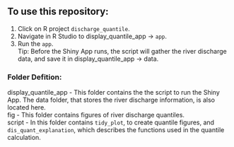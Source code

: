 ## To use this repository:  
1. Click on R project `discharge_quantile`.  
2. Navigate in R Studio to display_quantile_app -> `app`.   
3. Run the `app`.   
Tip: Before the Shiny App runs, the script will gather the river discharge data, and save it in display_quantile_app -> data.  
  
  ### Folder Defition:  
  display_quantile_app - This folder contains the the script to run the Shiny App. The data folder, that stores the river discharge information, is also located here.  
  fig - This folder contains figures of river discharge quantiles.  
  script - In this folder contains  `tidy_plot`, to create quantile figures, and `dis_quant_explanation`, which describes the functions used in the quantile calculation. 